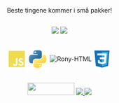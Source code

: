<div align="center"> 
 Beste tingene kommer i små pakker!
</div>

##

<div align="center">
  <img height="180em" src="https://github-readme-stats.vercel.app/api/top-langs/?username=rod&show_icons=true&theme=dracula&include_all_commits=true&count_private=true"/>
  <img height="180em" src="https://github-readme-stats.vercel.app/api/top-langs/?username=rod&layout=compact&langs_count=7&theme=dracula"/>
</div>

 ##                 

<div align="center">    
   <img align="center" alt="Rony-Js" height="38" width="38" src="https://raw.githubusercontent.com/devicons/devicon/master/icons/javascript/javascript-plain.svg"> 
   <img align="center" alt="Rony-Python" height="50" width="50" src="https://raw.githubusercontent.com/devicons/devicon/master/icons/python/python-original.svg">
   <img align="center" alt="Rony-HTML" height="40" width="40" src="https://cdn.jsdelivr.net/gh/devicons/devicon/icons/html5/html5-original.svg"> 
   <img align="center" alt="Rony-CSS" height="40" width="40" src="https://raw.githubusercontent.com/devicons/devicon/master/icons/css3/css3-original.svg"> 
</div>
  
  ##

<div align="center">
  <a href="https://www.instagram.com/roney_rd/" target="_blank"><img height="28" width="107" src="https://img.shields.io/badge/-Instagram-%23E4405F?style=for-the-badge&logo=instagram&logoColor=white" target="_blank"></a>  
  <a href="https://twitter.com/roney_rd" target="_blank"><img src="https://img.shields.io/badge/Twitter-1DA1F2?style=for-the-badge&logo=twitter&logoColor=white"</a>
  <a href="https://www.linkedin.com/in/roneyrd/" target="_blank"><img src="https://img.shields.io/badge/LinkedIn-0077B5?style=for-the-badge&logo=linkedin&logoColor=white"></a>

</div> 
   

